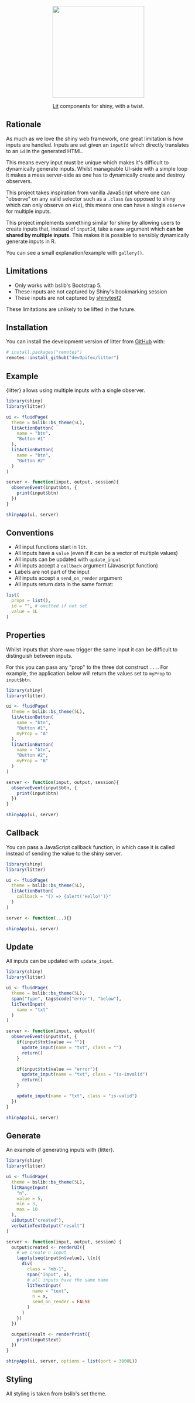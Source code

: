 <div align="center">
<!-- badges: start -->
<!-- badges: end -->

<img src="inst/logo.png" width=250 />

[Lit](https://lit.dev) components for shiny, with a twist.

</div>

## Rationale

As much as we love the shiny web framework, one great limitation
is how inputs are handled. Inputs are set given an `inputId` 
which directly translates to an `id` in the generated HTML.

This means every input must be unique which
makes it's difficult to dynamically generate inputs.
Whilst manageable UI-side with a simple loop it makes a mess server-side as one has
to dynamically create and destroy observers.

This project takes inspiration from vanilla JavaScript where one can
"observe" on any valid selector such as a `.class`
(as opposed to shiny which can only observe on `#id`), this means
one can have a single `observe` for multiple inputs.

This project implements something similar for shiny by allowing
users to create inputs that, instead of `inputId`, take
a `name` argument which __can be shared by multiple inputs__. 
This makes it is possible to sensibly dynamically generate 
inputs in R.

You can see a small explanation/example with `gallery()`.

## Limitations

- Only works with bslib's Bootstrap 5.
- These inputs are not captured by Shiny's bookmarking session
- These inputs are not captured by [shinytest2](https://rstudio.github.io/shinytest2/)

These limitations are unlikely to be lifted in the future.

## Installation

You can install the development version of litter from [GitHub](https://github.com/) with:

``` r
# install.packages("remotes")
remotes::install_github("devOpifex/litter")
```

## Example

{litter} allows using multiple inputs with a single observer.

```r
library(shiny)
library(litter)

ui <- fluidPage(
  theme = bslib::bs_theme(5L),
  litActionButton(
    name = "btn",
    "Button #1"
  ),
  litActionButton(
    name = "btn",
    "Button #2"
  )
)

server <- function(input, output, session){
  observeEvent(input$btn, {
    print(input$btn)
  })
}

shinyApp(ui, server)
```

## Conventions

- All input functions start in `lit`.
- All inputs have a `value` (even if it can be a vector of multiple values)
- All inputs can be updated with `update_input`
- All inputs accept a `callback` argument (Javascript function)
- Labels are not part of the input
- All inputs accept a `send_on_render` argument
- All inputs return data in the same format:

```r
list(
  props = list(),
  id = "", # omitted if not set
  value = 1L
)
```

## Properties

Whilst inputs that share `name` trigger the same input it can be difficult to 
distinguish between inputs.

For this you can pass any "prop" to the three dot construct `...`.
For example, the application below will return the values set to `myProp`
to `input$btn`.

```r
library(shiny)
library(litter)

ui <- fluidPage(
  theme = bslib::bs_theme(5L),
  litActionButton(
    name = "btn",
    "Button #1",
    myProp = "A"
  ),
  litActionButton(
    name = "btn",
    "Button #2",
    myProp = "B"
  )
)

server <- function(input, output, session){
  observeEvent(input$btn, {
    print(input$btn)
  })
}

shinyApp(ui, server)
```

## Callback

You can pass a JavaScript callback function,
in which case it is called instead of sending the value
to the shiny server.

```r
library(shiny)
library(litter)

ui <- fluidPage(
  theme = bslib::bs_theme(5L),
  litActionButton(
    callback = "() => {alert('Hello!')}"
  )
)

server <- function(...){}

shinyApp(ui, server)
```

## Update

All inputs can be updated with `update_input`.

```r
library(shiny)
library(litter)

ui <- fluidPage(
  theme = bslib::bs_theme(5L),
  span("Type", tags$code("error"), "below"),
  litTextInput(
    name = "txt"
  )
)

server <- function(input, output){
  observeEvent(input$txt, {
    if(input$txt$value == ""){
      update_input(name = "txt", class = "")
      return()
    }

    if(input$txt$value == "error"){
      update_input(name = "txt", class = "is-invalid")
      return()
    }

    update_input(name = "txt", class = "is-valid")
  })
}

shinyApp(ui, server)
```

## Generate

An example of generating inputs with {litter}.

```r
library(shiny)
library(litter)

ui <- fluidPage(
  theme = bslib::bs_theme(5L),
  litRangeInput(
    "n",
    value = 5,
    min = 3,
    max = 10
  ),
  uiOutput("created"),
  verbatimTextOutput("result")
)

server <- function(input, output, session) {
  output$created <- renderUI({
    # we create n input
    lapply(seq(input$n$value), \(x){
      div(
        class = "mb-1",
        span("Input", x),
        # all inputs have the same name
        litTextInput(
          name = "text",
          n = x,
          send_on_render = FALSE
        )
      )
    })
  })

  output$result <- renderPrint({
    print(input$text)
  })
}

shinyApp(ui, server, options = list(port = 3000L))
```

## Styling

All styling is taken from bslib's set theme.

